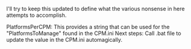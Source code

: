 I'll try to keep this updated to define what the various nonsense in here attempts to accomplish.

PlatformsPerCPM: This provides a string that can be used for the "PlatformsToManage" found in the CPM.ini
  Next steps: Call .bat file to update the value in the CPM.ini automagically.
